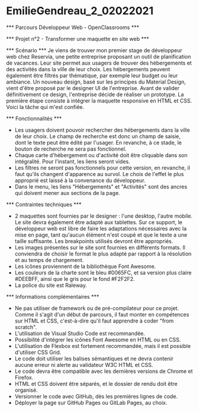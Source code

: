 # EmilieGendreau_2_02022021

*** Parcours Développeur Web - OpenClassrooms ***

*** Projet n°2 - Transformer une maquette en site web ***

*** Scénario *** 
Je viens de trouver mon premier stage de développeur web chez Reservia, une petite entreprise proposant un outil de planification de vacances. Leur site permet aux usagers de trouver des hébergements et des activités dans la ville de leur choix. Les hébergements peuvent également être filtrés par thématique, par exemple leur budget ou leur ambiance.
Un nouveau design, basé sur les principes du Material Design, vient d'être proposé par le designer UI de l'entreprise.
Avant de valider définitivement ce design, l'entreprise décide de réaliser un prototype.
La première étape consiste à intégrer la maquette responsive en HTML et CSS. Voici la tâche qui m'est confiée.

*** Fonctionnalités ***
- Les usagers doivent pouvoir rechercher des hébergements dans la ville de leur choix. Le champ de recherche est donc un champ de saisie, dont le texte peut être édité par l'usager. En revanche, à ce stade, le bouton de recherche ne sera pas fonctionnel.
- Chaque carte d'hébergement ou d'activité doit être cliquable dans son intégralité. Pour l'instant, les liens seront vides.
- Les filtres ne seront pas fonctionnels pour cette version, en revanche, il faut qu'ils changent d'apparence au survol. Le choix de l'effet le plus approprié est laissé à la convenance du développeur.
- Dans le menu, les liens "Hébergements" et "Activités" sont des ancres qui doivent mener aux sections de la page.

*** Contraintes techniques ***
- 2 maquettes sont fournies par le designer : l'une desktop, l'autre mobile. Le site devra également être adapté aux tablettes. Sur ce support, le développeur web est libre de faire les adaptations nécessaires avec la mise en page, tant qu'aucun élément n'est coupé et que le texte a une taille suffisante. Les breakpoints utilisés devront être appropriés.
- Les images présentes sur le site sont fournies en différents formats. Il conviendra de choisir le format le plus adapté par rapport à la résolution et au temps de chargement.
- Les icônes proviennent de la bibliothèque Font Awesome.
- Les couleurs de la charte sont le bleu #0065FC, et sa version plus claire #DEEBFF, ainsi que le gris pour le fond #F2F2F2.
- La police du site est Raleway.

*** Informations complémentaires ***
- Ne pas utiliser de framework ou de pré-compilateur pour ce projet. Comme il s'agit d'un début de parcours, il faut monter en compétences sur HTML et CSS, c'est-à-dire qu'il faut apprendre à coder "from scratch".
- L'utilisation de Visual Studio Code est recommandée.
- Possibilité d'intégrer les icônes Font Awesome en HTML ou en CSS.
- L'utilisation de Flexbox est fortement recommandée, mais il est possible d'utiliser CSS Grid.
- Le code doit utiliser les balises sémantiques et ne devra contenir aucune erreur ni alerte au validateur W3C HTML et CSS.
- Le code devra être compatible avec les dernières versions de Chrome et Firefox.
- HTML et CSS doivent être séparés, et le dossier de rendu doit être organisé.
- Versionner le code avec GitHub, dès les premières lignes de code. 
- Déployer la page sur GitHub Pages ou GitLab Pages, au choix.
